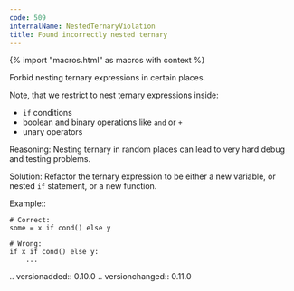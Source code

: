 ```yaml
---
code: 509
internalName: NestedTernaryViolation
title: Found incorrectly nested ternary
---
```


{% import "macros.html" as macros with context %}

Forbid nesting ternary expressions in certain places.

Note, that we restrict to nest ternary expressions inside:

  - `if` conditions
  - boolean and binary operations like `and` or `+`
  - unary operators

Reasoning: Nesting ternary in random places can lead to very hard debug
and testing problems.

Solution: Refactor the ternary expression to be either a new variable,
or nested `if` statement, or a new function.

Example::

    # Correct:
    some = x if cond() else y
    
    # Wrong:
    if x if cond() else y:
        ...

.. versionadded:: 0.10.0 .. versionchanged:: 0.11.0